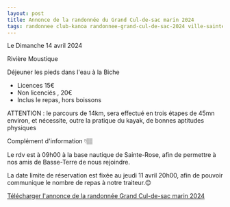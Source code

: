 ```yaml
---
layout: post
title: Annonce de la randonnée du Grand Cul-de-sac marin 2024
tags: randonnee club-kanoa randonnee-grand-cul-de-sac-2024 ville-sainte-rose
---
```


Le Dimanche 14 avril 2024

Rivière Moustique

Déjeuner les pieds dans l'eau à la Biche

* Licences 15€
* Non licenciés , 20€
* Inclus le repas, hors boissons

ATTENTION : le parcours de 14km, sera effectué en trois étapes de 45mn environ, et nécessite, outre la pratique du kayak, de bonnes aptitudes physiques

Complément d'information 👇🏽

Le rdv est à 09h00 à la base nautique de Sainte-Rose, afin de permettre à nos amis de Basse-Terre de nous rejoindre.

La date limite de réservation est fixée au jeudi 11 avril 20h00, afin de pouvoir communique le nombre de repas à notre traiteur.😊

[Télécharger l'annonce de la randonnée Grand Cul-de-sac marin 2024](/assets/Kanoa/2024-randonnee-grand-cul-de-sac.jpeg)
